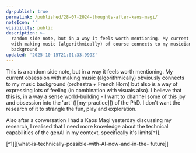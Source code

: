 ```yaml
---
dg-publish: true
permalink: /published/28-07-2024-thoughts-after-kaos-magi/
noteIcon: ''
visibility: public
description: >-
  random side note, but in a way it feels worth mentioning. My current obsession
  with making music (algorithmically) of course connects to my musician
  background 
updated: '2025-10-15T21:01:33.999Z'
---
```

This is a random side note, but in a way it feels worth mentioning. My current obsession with making music (algorithmically) obviously connects to my music background (orchestra + French Horn) but also is a way of expressing lots of feeling (in combination with visuals also). I believe that this is, in a way a sense world-building - I want to channel some of this joy and obsession into the 'art' ([[my-practice]]) of the PhD. I don't want the research of it to strangle the fun, play and exploration. 

Also after a conversation I had a Kaos Magi yesterday discussing my research, I realised that I need more knowledge about the technical capabilities of the genAI in my context, specifically it's limits[^1].

[^1][[what-is-technically-possible-with-AI-now-and-in-the- future]] 

